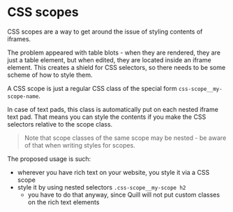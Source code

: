 CSS scopes
==========

CSS scopes are a way to get around the issue of styling contents of iframes.

The problem appeared with table blots - when they are rendered, they are just
a table element, but when edited, they are located inside an iframe element.
This creates a shield for CSS selectors, so there needs to be some scheme
of how to style them.

A CSS scope is just a regular CSS class of the special
form `css-scope__my-scope-name`.

In case of text pads, this class is automatically put on each nested
iframe text pad. That means you can style the contents if you make the CSS
selectors relative to the scope class.

> Note that scope classes of the same scope may be nested - be aware of that
when writing styles for scopes.

The proposed usage is such:

- wherever you have rich text on your website, you style it via a CSS scope
- style it by using nested selectors `.css-scope__my-scope h2`
    - you have to do that anyway, since Quill will not put custom classes
        on the rich text elements